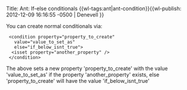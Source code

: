 Title: Ant: If-else conditionals
{{wl-tags:ant|ant-condition}}{{wl-publish: 2012-12-09 16:16:55 -0500 | Denevell }}

You can create normal conditionals via:

     <condition property="property_to_create" 
       value="value_to_set_as" 
       else="if_below_isnt_true">
      <isset property="another_property" />
     </condition>

The above sets a new property 'property_to_create' with the value 'value_to_set_as' if the property 'another_property' exists, else 'property_to_create' will have the value 'if_below_isnt_true'
